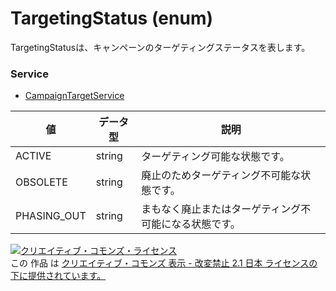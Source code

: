 # TargetingStatus (enum)
TargetingStatusは、キャンペーンのターゲティングステータスを表します。
### Service
+ [CampaignTargetService](../services/CampaignTargetService.md)

| 値 | データ型 | 説明 | 
|---|---|---|
| ACTIVE| string| ターゲティング可能な状態です。 |
| OBSOLETE| string| 廃止のためターゲティング不可能な状態です。 |
| PHASING_OUT| string| まもなく廃止またはターゲティング不可能になる状態です。 |
<a rel="license" href="http://creativecommons.org/licenses/by-nd/2.1/jp/"><img alt="クリエイティブ・コモンズ・ライセンス" style="border-width:0" src="https://i.creativecommons.org/l/by-nd/2.1/jp/88x31.png" /></a><br />この 作品 は <a rel="license" href="http://creativecommons.org/licenses/by-nd/2.1/jp/">クリエイティブ・コモンズ 表示 - 改変禁止 2.1 日本 ライセンスの下に提供されています。</a>
